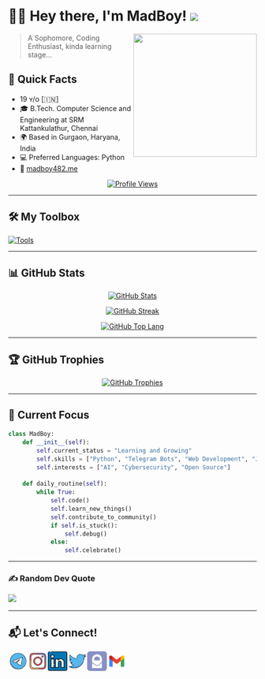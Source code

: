 # 👋🏻 Hey there, I'm MadBoy! <a href="https://github.com/madboy482"><img src="https://media.giphy.com/media/WUlplcMpOCEmTGBtBW/giphy.gif" width="50"></a>

<a href="https://github.com/madboy482"><img align="right" src="https://i.imgflip.com/7glmq9.gif" height="250" width="250"/></a>

> A Sophomore, Coding Enthusiast, kinda learning stage...

## 🚀 Quick Facts

- 19 ʏ/ᴏ [🇮🇳]
- 🎓 B.Tech. Computer Science and Engineering at SRM Kattankulathur, Chennai
- 🌍 Based in Gurgaon, Haryana, India
- 💻 Preferred Languages: Python
- 🔗 [madboy482.me](https://madboy482-portfolio.vercel.app/)

<p align="center">
  <a href="https://github.com/madboy482">
  <img src="https://komarev.com/ghpvc/?username=madboy482&label=Profile%20Views&theme=radical&style=flat" alt="Profile Views"/>
  </a>
</p>

---

## 🛠️ My Toolbox
[![Tools](https://skillicons.dev/icons?i=py,c,cpp,java,js,html,css,react,nodejs,npm,fastapi,django,tensorflow,tailwind,ubuntu,git,heroku,vercel,bash,arduino,redis,mongodb,postgres,mysql,firebase,atom,aws,azure,gitlab,replit,visualstudio,vscode,pycharm,clion,eclipse,powershell&perline=10)](https://github.com/madboy482)

---

## 📊 GitHub Stats

<p align="center">
  <a href="https://github.com/madboy482">
  <img src="https://github-readme-stats.vercel.app/api?username=madboy482&theme=radical&hide_border=false&include_all_commits=true&count_private=true" alt="GitHub Stats" />
  </a>
</p>
<p align="center">
  <a href="https://github.com/madboy482">
  <img src="https://github-readme-streak-stats.herokuapp.com/?user=madboy482&theme=radical&hide_border=false" alt="GitHub Streak" />
  </a>
</p>
<p align="center">
  <a href="https://github.com/madboy482">
  <img src="https://github-readme-stats.vercel.app/api/top-langs/?username=madboy482&theme=radical&hide_border=false&include_all_commits=true&count_private=true&layout=compact" alt="GitHub Top Lang" />
  </a>
</p>

---

## 🏆 GitHub Trophies

<p align="center">
  <a href="https://github.com/madboy482">
  <img src="https://github-profile-trophy.vercel.app/?username=madboy482&theme=radical&no-frame=false&margin-w=15&margin-h=15" alt="GitHub Trophies" />
  </a>
</p>

---

## 🎯 Current Focus

```python
class MadBoy:
    def __init__(self):
        self.current_status = "Learning and Growing"
        self.skills = ["Python", "Telegram Bots", "Web Development", "Java", "C", "C++"]
        self.interests = ["AI", "Cybersecurity", "Open Source"]

    def daily_routine(self):
        while True:
            self.code()
            self.learn_new_things()
            self.contribute_to_community()
            if self.is_stuck():
                self.debug()
            else:
                self.celebrate()
```

---

### ✍️ Random Dev Quote
![](https://quotes-github-readme.vercel.app/api?type=horizontal&theme=radical)

---

## 📬 Let's Connect!
<a href="https://telegram.dog/Invictus_MadBoi" class="padded"><img align="left" alt="madboy482" width="40px" src="./MadBoi/icon/telegram.svg" /></a>
<a href="https://instagram.com/_nalin_.482" class="padded"><img align="left" alt="madboy482" width="40px" src="./MadBoi/icon/instagram.svg" /></a> 
<a href="https://www.linkedin.com/in/nalin-vijayvargiya/" class="padded"><img align="left" alt="madboy482" width="40px" src="./MadBoi/icon/linkedin.svg" /></a>
<a href="https://x.com/madboy482" class="padded"><img align="left" alt="madboy482" width="40px" src="./MadBoi/icon/twitter.svg" /></a>
<a href="mailto:madboy482@proton.me" class="padded"><img align="left" alt="madboy482" width="40px" src="./MadBoi/icon/protonmail.svg" /></a>
<a href="mailto:invictusmadboy482@gmail.com" class="padded"><img align="left" alt="madboy482" width="40px" src="./MadBoi/icon/gmail.svg" /></a>
